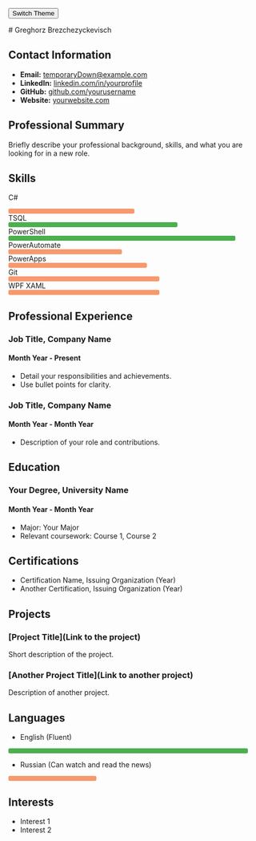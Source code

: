 <button id="theme-switcher" border="none" color="transparent">Switch Theme</button>

<link rel="stylesheet" href="{{ '/assets/css/light-theme.css' | relative_url }}">
# Greghorz Brezchezyckevisch

## Contact Information
- **Email:** temporaryDown@example.com
- **LinkedIn:** [linkedin.com/in/yourprofile](https://www.linkedin.com/in/yourprofile)
- **GitHub:** [github.com/yourusername](https://github.com/yourusername)
- **Website:** [yourwebsite.com](http://yourwebsite.com)

## Professional Summary
Briefly describe your professional background, skills, and what you are looking for in a new role.

## Skills
C#
<div style="width: 50%; background-color: #F7996E; border-radius: 3px; padding: 5px 0;"></div>
TSQL
<div style="width: 67%; background-color: #4CAF50; border-radius: 3px; padding: 5px 0;"></div>
PowerShell
<div style="width: 90%; background-color: #4CAF50; border-radius: 3px; padding: 5px 0;"></div>
PowerAutomate
<div style="width: 45%; background-color: #F7996E; border-radius: 3px; padding: 5px 0;"></div>
PowerApps
<div style="width: 55%; background-color: #F7996E; border-radius: 3px; padding: 5px 0;"></div>
Git
<div style="width: 60%; background-color: #F7996E; border-radius: 3px; padding: 5px 0;"></div>
WPF XAML
<div style="width: 60%; background-color: #F7996E; border-radius: 3px; padding: 5px 0;"></div>

## Professional Experience
### Job Title, Company Name
#### Month Year - Present
- Detail your responsibilities and achievements.
- Use bullet points for clarity.

### Job Title, Company Name
#### Month Year - Month Year
- Description of your role and contributions.

## Education
### Your Degree, University Name
#### Month Year - Month Year
- Major: Your Major
- Relevant coursework: Course 1, Course 2

## Certifications
- Certification Name, Issuing Organization (Year)
- Another Certification, Issuing Organization (Year)

## Projects
### [Project Title](Link to the project)
Short description of the project.

### [Another Project Title](Link to another project)
Description of another project.

## Languages
- English (Fluent)
 <div style="width: 95%; background-color: #4CAF50; border-radius: 3px; padding: 5px 0;"></div>

- Russian (Can watch and read the news)
 <div style="width: 35%; background-color: #F7996E; border-radius: 3px; padding: 5px 0;"></div>

## Interests
- Interest 1
- Interest 2
 
<script>
    const themeSwitcher = document.getElementById('theme-switcher');
    const currentThemeLink = document.querySelector('link[href*="theme"]');
    const savedTheme = localStorage.getItem('theme');

    if (savedTheme) {
        currentThemeLink.setAttribute('href', savedTheme);
    }

    themeSwitcher.addEventListener('click', function() {
        var isLightTheme = currentThemeLink.getAttribute('href').includes('light-theme');
        var newTheme = isLightTheme ? '{{ "/assets/css/dark-theme.css" | relative_url }}' : '{{ "/assets/css/light-theme.css" | relative_url }}';
        currentThemeLink.setAttribute('href', newTheme);
        localStorage.setItem('theme', newTheme);
    });
</script>
